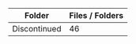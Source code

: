 | Folder       |   Files / Folders |
|--------------|-------------------|
| Discontinued |                46 |